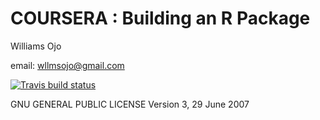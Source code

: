 # COURSERA : Building an R Package

Williams Ojo

email: wllmsojo@gmail.com

<!-- badges: start -->
[![Travis build status](https://travis-ci.org/willojo/FARS1.svg?branch=master)](https://travis-ci.org/willojo/FARS1)
<!-- badges: end -->

GNU GENERAL PUBLIC LICENSE Version 3, 29 June 2007

